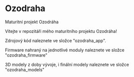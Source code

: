 # Ozodraha
Maturitní projekt Ozodráha

Vítejte v  repozitáři mého maturitního projektu Ozodráha!

Zdrojový kód naleznete ve složce "ozodraha_app".

Firmware nahraný na jednotlivé moduly naleznete ve složce "ozodraha_firmware"

3D modely z doby vývoje, i finální modely naleznete ve složce "ozodraha_models"
